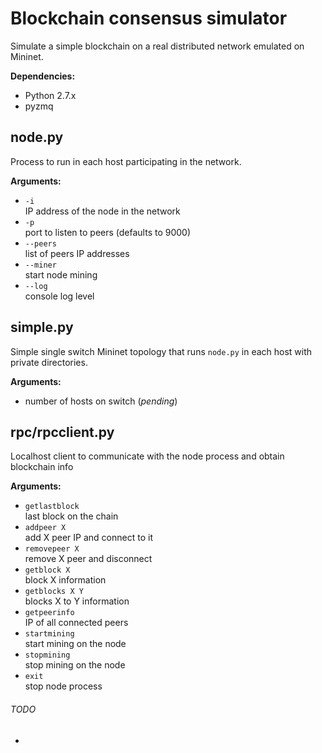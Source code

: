 # Blockchain consensus simulator

Simulate a simple blockchain on a real distributed network emulated on Mininet.

**Dependencies:**
- Python 2.7.x
- pyzmq

## node.py

Process to run in each host participating in the network.

**Arguments:**
- `-i`  
IP address of the node in the network
- `-p`  
port to listen to peers (defaults to 9000)
- `--peers`  
list of peers IP addresses
- `--miner`  
start node mining
- `--log`  
console log level

## simple.py

Simple single switch Mininet topology that runs `node.py` in each host with private directories.

**Arguments:**
- number of hosts on switch (*pending*)

## rpc/rpcclient.py

Localhost client to communicate with the node process and obtain blockchain info

**Arguments:**
- `getlastblock`  
last block on the chain
- `addpeer X`  
add X peer IP and connect to it
- `removepeer X`  
remove X peer and disconnect
- `getblock X`  
block X information
- `getblocks X Y`  
blocks X to Y information
- `getpeerinfo`  
IP of all connected peers  
- `startmining`  
start mining on the node  
- `stopmining`  
stop mining on the node  
- `exit`  
stop node process

###### TODO
- 
